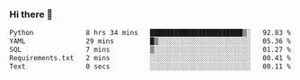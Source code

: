 ### Hi there 👋

<!--START_SECTION:waka-->

```txt
Python             8 hrs 34 mins   ███████████████████████▒░   92.83 %
YAML               29 mins         █▒░░░░░░░░░░░░░░░░░░░░░░░   05.36 %
SQL                7 mins          ▒░░░░░░░░░░░░░░░░░░░░░░░░   01.27 %
Requirements.txt   2 mins          ░░░░░░░░░░░░░░░░░░░░░░░░░   00.41 %
Text               0 secs          ░░░░░░░░░░░░░░░░░░░░░░░░░   00.11 %
```

<!--END_SECTION:waka-->

<!--
**Jonas-VanHaeken/Jonas-VanHaeken** is a ✨ _special_ ✨ repository because its `README.md` (this file) appears on your GitHub profile.

Here are some ideas to get you started:

- 🔭 I’m currently working on ...
- 🌱 I’m currently learning ...
- 👯 I’m looking to collaborate on ...
- 🤔 I’m looking for help with ...
- 💬 Ask me about ...
- 📫 How to reach me: ...
- 😄 Pronouns: ...
- ⚡ Fun fact: ...
-->
